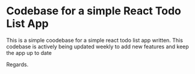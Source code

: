 # Codebase for a simple React Todo List App

This is a simple coodebase for a simple react todo list app written.
This codebase is actively being updated weekly to add new features and keep the app up to date

Regards.